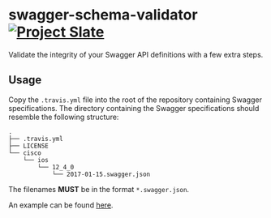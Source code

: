 # swagger-schema-validator [![Project Slate](https://img.shields.io/badge/Project-Slate-3e3e3e.svg?style=flat-square)](https://github.com/slate-io)

Validate the integrity of your Swagger API definitions with a few extra steps.

## Usage

Copy the `.travis.yml` file into the root of the repository containing Swagger specifications. The directory containing the Swagger specifications should resemble the following structure:

```
.
├── .travis.yml
├── LICENSE
└── cisco
    └── ios
        └── 12_4_0
            └── 2017-01-15.swagger.json
```

The filenames **MUST** be in the format `*.swagger.json`.

An example can be found [here](https://github.com/slate-io/specifications).
